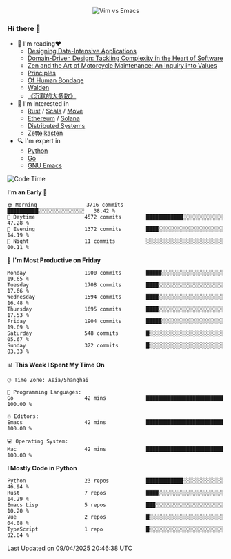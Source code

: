<p align="center">
    <img src="https://gist.githubusercontent.com/coldnight/e696baffb094e71c96cb302118878eae/raw/40ea5053a6f66cc65f90f437e4173497da225958/banner.gif" alt="Vim vs Emacs" />
</p>

### Hi there 👋

- 📖 I'm reading❤️
    + [Designing Data-Intensive Applications](https://www.oreilly.com/library/view/designing-data-intensive-applications/9781491903063/)
    + [Domain-Driven Design: Tackling Complexity in the Heart of Software](https://www.dddcommunity.org/book/evans_2003/)
    + [Zen and the Art of Motorcycle Maintenance: An Inquiry into Values](https://en.wikipedia.org/wiki/Zen_and_the_Art_of_Motorcycle_Maintenance)
    + [Principles](https://www.principles.com/)
    + [Of Human Bondage](https://en.wikipedia.org/wiki/Of_Human_Bondage)
    + [Walden](https://en.wikipedia.org/wiki/Walden)
    + [《沉默的大多数》](https://en.wikipedia.org/wiki/Silent_majority)
- 🌱 I'm interested in
    + [Rust](https://www.rust-lang.org/) / [Scala](https://www.scala-lang.org/) / [Move](https://github.com/move-language/move/)
    + [Ethereum](https://ethereum.org/en/) / [Solana](https://solana.com/)
	+ [Distributed Systems](https://www.linuxzen.com/notes/topics/20200320174417_%E5%88%86%E5%B8%83%E5%BC%8F/)
	+ [Zettelkasten](https://www.linuxzen.com/notes/notes/20220120080920-slip_box/)
- 🔍 I'm expert in
    + [Python](https://www.python.org/)
    + [Go](https://go.dev/)
    + [GNU Emacs](https://www.gnu.org/software/emacs/)

<!--START_SECTION:waka-->
![Code Time](http://img.shields.io/badge/Code%20Time-3%2C225%20hrs%2031%20mins-blue)

**I'm an Early 🐤** 

```text
🌞 Morning                3716 commits        ██████████░░░░░░░░░░░░░░░   38.42 % 
🌆 Daytime                4572 commits        ████████████░░░░░░░░░░░░░   47.28 % 
🌃 Evening                1372 commits        ████░░░░░░░░░░░░░░░░░░░░░   14.19 % 
🌙 Night                  11 commits          ░░░░░░░░░░░░░░░░░░░░░░░░░   00.11 % 
```
📅 **I'm Most Productive on Friday** 

```text
Monday                   1900 commits        █████░░░░░░░░░░░░░░░░░░░░   19.65 % 
Tuesday                  1708 commits        ████░░░░░░░░░░░░░░░░░░░░░   17.66 % 
Wednesday                1594 commits        ████░░░░░░░░░░░░░░░░░░░░░   16.48 % 
Thursday                 1695 commits        ████░░░░░░░░░░░░░░░░░░░░░   17.53 % 
Friday                   1904 commits        █████░░░░░░░░░░░░░░░░░░░░   19.69 % 
Saturday                 548 commits         █░░░░░░░░░░░░░░░░░░░░░░░░   05.67 % 
Sunday                   322 commits         █░░░░░░░░░░░░░░░░░░░░░░░░   03.33 % 
```


📊 **This Week I Spent My Time On** 

```text
🕑︎ Time Zone: Asia/Shanghai

💬 Programming Languages: 
Go                       42 mins             █████████████████████████   100.00 % 

🔥 Editors: 
Emacs                    42 mins             █████████████████████████   100.00 % 

💻 Operating System: 
Mac                      42 mins             █████████████████████████   100.00 % 
```

**I Mostly Code in Python** 

```text
Python                   23 repos            ████████████░░░░░░░░░░░░░   46.94 % 
Rust                     7 repos             ████░░░░░░░░░░░░░░░░░░░░░   14.29 % 
Emacs Lisp               5 repos             ███░░░░░░░░░░░░░░░░░░░░░░   10.20 % 
Vue                      2 repos             █░░░░░░░░░░░░░░░░░░░░░░░░   04.08 % 
TypeScript               1 repo              █░░░░░░░░░░░░░░░░░░░░░░░░   02.04 % 
```




 Last Updated on 09/04/2025 20:46:38 UTC
<!--END_SECTION:waka-->
